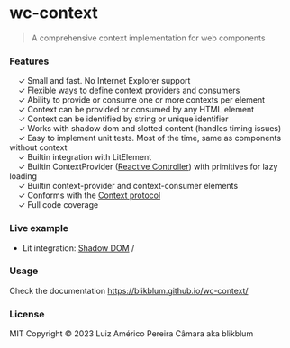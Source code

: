 # wc-context

> A comprehensive context implementation for web components

### Features

&nbsp; &nbsp; ✓ Small and fast. No Internet Explorer support<br>
&nbsp; &nbsp; ✓ Flexible ways to define context providers and consumers<br>
&nbsp; &nbsp; ✓ Ability to provide or consume one or more contexts per element<br>
&nbsp; &nbsp; ✓ Context can be provided or consumed by any HTML element<br>
&nbsp; &nbsp; ✓ Context can be identified by string or unique identifier<br>
&nbsp; &nbsp; ✓ Works with shadow dom and slotted content (handles timing issues)<br>
&nbsp; &nbsp; ✓ Easy to implement unit tests. Most of the time, same as components without context<br>
&nbsp; &nbsp; ✓ Builtin integration with LitElement<br>
&nbsp; &nbsp; ✓ Builtin ContextProvider ([Reactive Controller](https://lit.dev/docs/composition/controllers/)) with primitives for lazy loading<br>
&nbsp; &nbsp; ✓ Builtin context-provider and context-consumer elements<br>
&nbsp; &nbsp; ✓ Conforms with the [Context protocol](https://github.com/webcomponents-cg/community-protocols/blob/main/proposals/context.md)<br>
&nbsp; &nbsp; ✓ Full code coverage<br>

### Live example

- Lit integration: [Shadow DOM](https://codesandbox.io/p/sandbox/wc-context-example-shadow-dom-vite-nkymx3) /

### Usage

Check the documentation https://blikblum.github.io/wc-context/

### License

MIT
Copyright © 2023 Luiz Américo Pereira Câmara aka blikblum
